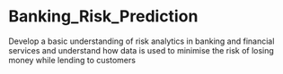 # Banking_Risk_Prediction
Develop a basic understanding of risk analytics in banking and financial services and understand how data is used to minimise the risk of losing money while lending to customers
